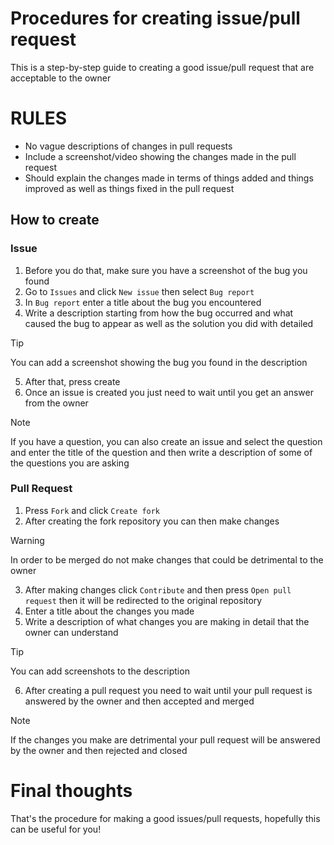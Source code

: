 # Procedures for creating issue/pull request
This is a step-by-step guide to creating a good issue/pull request that are acceptable to the owner

# RULES
- No vague descriptions of changes in pull requests
- Include a screenshot/video showing the changes made in the pull request
- Should explain the changes made in terms of things added and things improved as well as things fixed in the pull request

## How to create
### Issue
1. Before you do that, make sure you have a screenshot of the bug you found
2. Go to `Issues` and click `New issue` then select `Bug report`
3. In `Bug report` enter a title about the bug you encountered
4. Write a description starting from how the bug occurred and what caused the bug to appear as well as the solution you did with detailed
> [!TIP]
> You can add a screenshot showing the bug you found in the description

5. After that, press create
6. Once an issue is created you just need to wait until you get an answer from the owner
> [!NOTE]
> If you have a question, you can also create an issue and select the question and enter the title of the question and then write a description of some of the questions you are asking

### Pull Request
1. Press `Fork` and click `Create fork`
2. After creating the fork repository you can then make changes
>[!WARNING]
> In order to be merged do not make changes that could be detrimental to the owner

3. After making changes click `Contribute` and then press `Open pull request` then it will be redirected to the original repository
4. Enter a title about the changes you made
5. Write a description of what changes you are making in detail that the owner can understand
>[!TIP]
> You can add screenshots to the description

6. After creating a pull request you need to wait until your pull request is answered by the owner and then accepted and merged
> [!NOTE]
> If the changes you make are detrimental your pull request will be answered by the owner and then rejected and closed

# Final thoughts
That's the procedure for making a good issues/pull requests, hopefully this can be useful for you!
